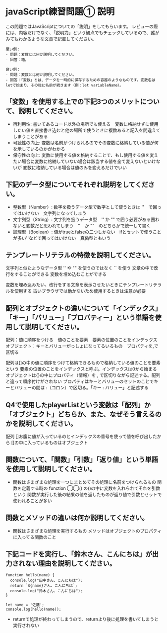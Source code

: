 # javaScript練習問題① 説明

この問題ではJavaScriptについての「説明」をしてもらいます。
レビューの際には、内容だけでなく、「説明力」という観点でもチェックしているので、誰がみてもわかるような文章で記載してください。

```
悪い例：
- 問題：変数とは何か説明してください。
- 回答：箱。

良い例：
- 問題：変数とは何か説明してください。
- 回答：「変数」とは、データを一時的に保存するための容器のようなものです。変数名はletで始まり、その後に名前が続きます（例：let variableName）。
```

## 「変数」を使用する上での下記3つのメリットについて、説明してください。

- 再利用性: 書いてあるコード以外の場所でも使える　変数に格納せずに使用したい値を直接書き込むと他の場所で使うときに複数あると記入を間違えてしまうことがある
- 可読性の向上: 変数は名前がつけられるのでその変数に格納している値が何を示しているのかがわかる
- 保守性の向上: 変数に使用する値を格納することで、もし使用する値を変えたい場合に変数に格納していない場合は該当する値を全て変えないといけないが
           変数に格納している場合は値のみを変えるだけでいい

## 下記のデータ型についてそれぞれ説明をしてください。
- 整数型（Number）: 数字を扱うデータ型で数字として使うときは ''　で囲ってはいけない　文字列になってしまう
- 文字列型（String）: 文字列を扱うデータ型　'' か "" で囲う必要がある囲わないと変数だと思われてしまう　''　か ""　のどちらかで統一して書く
- 論理型（Boolean）: 値がtrueとfalseの二つしかない　ifとセットで使うことが多い''などで囲ってはいけない　真偽型ともいう

## テンプレートリテラルの特徴を説明してください。
文字列と似たようなデータ型
'' や "" を使うのではなく `` を使う
文章の中で改行をすることができる 変数を埋め込むことができる

変数を埋め込みたい、改行をする文章を表示させたいときにテンプレートリテラルを使用する
古いブラウザでは動かないため使用するときは注意が必要

## 配列とオブジェクトの違いについて「インデックス」「キー」「バリュー」「プロパティー」という単語を使用して説明してください。
配列：値に順序をつける　値のことを要素　要素の位置のことをインデックス
オブジェクト：キーとバリューがっしょになってるいるもの　プロパティを,で区切る


配列は[]の中の値に順序をつけて格納できるもので格納している値のことを要素という
要素の位置のことをインデックスと呼ぶ。インデックスは0から始まる
オブジェクトは{}の中にプロパティ（情報）を , で区切りながら記述する。配列と違って順序付けがされない
プロパティはキーとバリューのセットのことでキーとバリューの間は :（コロン）で区切る。「キー : バリュー」と記述する

## Q4で使用したplayerListという変数は「配列」か「オブジェクト」どちらか、また、なぜそう言えるのかを説明してください。
配列
[]お腹に値が入っているのとインデックスの番号を使って値を呼び出したから
[]の中に入っているものはオブジェクト

## 関数について、「関数」「引数」「返り値」という単語を使用して説明してください。
- 関数はさまざまな処理を一つにまとめてその処理に名前をつけられるもの
関数を定義する時の function ◯◯() の()の中に変数を入れられてそれを引数という
関数が実行した後の結果の値を返したものが返り値で引数とセットで使われることが多い

## 関数とメソッドの違いは何か説明してください。
- 関数はさまざまな処理を実行するもの
メソッドはオブジェクトのプロパティに入ってる関数のこと

## 下記コードを実行し、「鈴木さん、こんにちは」が出力されない理由を説明してください。
```
function hello(name) {
  console.log("田中さん、こんにちは");
  return `${name}さん、こんにちは`;
  console.log("鈴木さん、こんにちは");
}

let name = '佐藤';
console.log(hello(name));
```
- returnで処理が終わってしまうので、returnより後に処理を書いてしまうと実行されない
